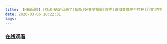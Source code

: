 ```yaml
---
title: 【NBA回顾】[柯瑞]确定回来了[姆斯]好臭罗锅虾[胖虎]爆扣变成左手拉杆[厄文]在哪裡？绿衫军球迷不留情｜暴力抄球
date: 2020-03-06 10:22:31
tags:
---
```


### <a href="https://www.weibo.com/tv/v/Ixkc1FikV?fid=1034:4479421705289751" target="_blank">在线观看</a>


